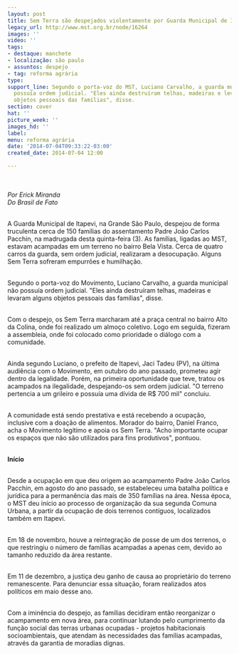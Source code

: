 ```yaml
---
layout: post
title: Sem Terra são despejados violentamente por Guarda Municipal de Itapevi (SP)
legacy_url: http://www.mst.org.br/node/16264
images: ''
video: ''
tags:
- destaque: manchete
- localização: são paulo
- assuntos: despejo
- tag: reforma agrária
type: 
support_line: Segundo o porta-voz do MST, Luciano Carvalho, a guarda municipal não
  possuía ordem judicial. "Eles ainda destruíram telhas, madeiras e levaram alguns
  objetos pessoais das famílias", disse.
section: cover
hat: ''
picture_week: ''
images_hd: ''
label: 
menu: reforma agrária
date: '2014-07-04T09:33:22-03:00'
created_date: 2014-07-04 12:00

---
```

<p><em><img style="margin: 10px;" src="http://www.mst.org.br/sites/default/files/sem-terra-itapevi_reprodu%C3%A7%C3%A3oyoutube.gif" alt=""><br></em></p><p><em>Por Erick Miranda<br>Do Brasil de Fato</em></p><p><br>A Guarda Municipal de Itapevi, na Grande São Paulo, despejou de forma truculenta cerca de 150 famílias do assentamento Padre João Carlos Pacchin, na madrugada desta quinta-feira (3). As famílias, ligadas ao MST, estavam acampadas em um terreno no bairro Bela Vista. Cerca de quatro carros da guarda, sem ordem judicial, realizaram a desocupação. Alguns Sem Terra sofreram empurrões e humilhação.</p><p><br>Segundo o porta-voz do Movimento, Luciano Carvalho, a guarda municipal não possuía ordem judicial. "Eles ainda destruíram telhas, madeiras e levaram alguns objetos pessoais das famílias", disse.</p><p><br>Com o despejo, os Sem Terra marcharam até a praça central no bairro Alto da Colina, onde foi realizado um almoço coletivo. Logo em seguida, fizeram a assembleia, onde foi colocado como prioridade o diálogo com a comunidade.</p><p><br>Ainda segundo Luciano, o prefeito de Itapevi, Jaci Tadeu (PV), na última audiência com o Movimento, em outubro do ano passado, prometeu agir dentro da legalidade. Porém, na primeira oportunidade que teve, tratou os acampados na ilegalidade, despejando-os sem ordem judicial. "O terreno pertencia a um grileiro e possuía uma dívida de R$ 700 mil" concluiu.</p><p><br>A comunidade está sendo prestativa e está recebendo a ocupação, inclusive com a doação de alimentos. Morador do bairro, Daniel Franco, acha o Movimento legítimo e apoia os Sem Terra. "Acho importante ocupar os espaços que não são utilizados para fins produtivos", pontuou.</p><p><br><strong>Início</strong></p><p><br>Desde a ocupação em que deu origem ao acampamento Padre João Carlos Pacchin, em agosto do ano passado, se estabeleceu uma batalha política e jurídica para a permanência das mais de 350 famílias na área. Nessa época, o MST deu início ao processo de organização da sua segunda Comuna Urbana, a partir da ocupação de dois terrenos contíguos, localizados também em Itapevi.</p><p><br>Em 18 de novembro, houve a reintegração de posse de um dos terrenos, o que restringiu o número de famílias acampadas a apenas cem, devido ao tamanho reduzido da área restante.</p><p><br>Em 11 de dezembro, a justiça deu ganho de causa ao proprietário do terreno remanescente. Para denunciar essa situação, foram realizados atos políticos em maio desse ano.</p><p><br>Com a iminência do despejo, as famílias decidiram então reorganizar o acampamento em nova área, para continuar lutando pelo cumprimento da função social das terras urbanas ocupadas - projetos habitacionais socioambientais, que atendam às necessidades das famílias acampadas, através da garantia de moradias dignas.</p><p><object width="600" height="500" data="http://www.youtube.com/v/RE2yeeL_648" type="application/x-shockwave-flash"><param name="data" value="http://www.youtube.com/v/RE2yeeL_648"><param name="src" value="http://www.youtube.com/v/RE2yeeL_648"></object></p>
